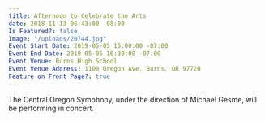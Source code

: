 ```yaml
---
title: Afternoon to Celebrate the Arts
date: 2018-11-13 06:43:00 -08:00
Is Featured?: false
Image: "/uploads/20744.jpg"
Event Start Date: 2019-05-05 15:00:00 -07:00
Event End Date: 2019-05-05 16:30:00 -07:00
Event Venue: Burns High School
Event Venue Address: 1100 Oregon Ave, Burns, OR 97720
Feature on Front Page?: true
---
```


The Central Oregon Symphony, under the direction of Michael Gesme, will be performing in concert.